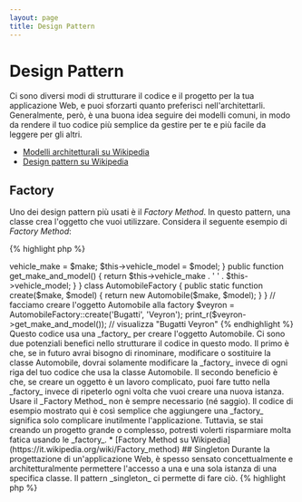 ```yaml
---
layout: page
title: Design Pattern
---
```


# Design Pattern

Ci sono diversi modi di strutturare il codice e il progetto per la tua
applicazione Web, e puoi sforzarti quanto preferisci nell'architettarli.
Generalmente, però, è una buona idea seguire dei modelli comuni, in modo da
rendere il tuo codice più semplice da gestire per te e più facile da leggere per
gli altri.

* [Modelli architetturali su Wikipedia](https://en.wikipedia.org/wiki/Architectural_pattern)
* [Design pattern su Wikipedia](https://en.wikipedia.org/wiki/Software_design_pattern)

## Factory

Uno dei design pattern più usati è il _Factory Method_. In questo pattern, una
classe crea l'oggetto che vuoi utilizzare. Considera il seguente esempio di
_Factory Method_:

{% highlight php %}
<?php
class Automobile
{
    private $vehicle_make;
    private $vehicle_model;

    public function __construct($make, $model)
    {
        $this->vehicle_make = $make;
        $this->vehicle_model = $model;
    }

    public function get_make_and_model()
    {
        return $this->vehicle_make . ' ' . $this->vehicle_model;
    }
}

class AutomobileFactory
{
    public static function create($make, $model)
    {
        return new Automobile($make, $model);
    }
}

// facciamo creare l'oggetto Automobile alla factory
$veyron = AutomobileFactory::create('Bugatti', 'Veyron');

print_r($veyron->get_make_and_model()); // visualizza "Bugatti Veyron"
{% endhighlight %}

Questo codice usa una _factory_ per creare l'oggetto Automobile. Ci sono due
potenziali benefici nello strutturare il codice in questo modo. Il primo è che,
se in futuro avrai bisogno di rinominare, modificare o sostituire la classe
Automobile, dovrai solamente modificare la _factory_ invece di ogni riga del tuo
codice che usa la classe Automobile. Il secondo beneficio è che, se creare un
oggetto è un lavoro complicato, puoi fare tutto nella _factory_ invece di
ripeterlo ogni volta che vuoi creare una nuova istanza.

Usare il _Factory Method_ non è sempre necessario (né saggio). Il codice di
esempio mostrato qui è così semplice che aggiungere una _factory_ significa solo
complicare inutilmente l'applicazione. Tuttavia, se stai creando un progetto
grande o complesso, potresti volerti risparmiare molta fatica usando le
_factory_.


* [Factory Method su Wikipedia](https://it.wikipedia.org/wiki/Factory_method)

## Singleton

Durante la progettazione di un'applicazione Web, è spesso sensato
concettualmente e architetturalmente permettere l'accesso a una e una sola
istanza di una specifica classe. Il pattern _singleton_ ci permette di fare ciò.

{% highlight php %}
<?php
class Singleton
{
    static $instance;

    private function __construct()
    {
    }

    public static function getInstance()
    {
        if (!isset(self::$instance)) {
            self::$instance = new self();
        }

        return self::$instance;
    }
}

$instance1 = Singleton::getInstance();
$instance2 = Singleton::getInstance();

echo $instance1 === $instance2; // visualizza 1
{% endhighlight %}

Il codice qui sopra implementa il _singleton_ utilizzando una variabile statica
e il metodo `getInstance()`. Nota come il costruttore viene dichiarato privato
per prevenire l'istanziamento della classe tramite la keyword `new`.

Il pattern _Singleton_ è utile quando dobbiamo assicurarci che esiste una sola
istanza di una classe per l'intero ciclo di vita della richiesta in
un'applicazione Web. Ci troviamo spesso in questa situazione quando abbiamo
degli oggetti globali (come una classe Configuration) o una risorsa condivisa
(come una coda di eventi).

Dovresti stare molto attento quando usi il pattern _Singleton_, perché per
definizione introduce uno stato globale nella tua applicazione, riducendo la
testabilità. Nella maggior parte dei casi, l'iniezione delle dipendenze può
(e dovrebbe) essere usata al posto di una classe _Singleton_. Utilizzando
l'iniezione delle dipendenze non dobbiamo introdurre alcun legame nel design
della nostra applicazione, perché l'oggetto che utilizza una risorsa globale o
condivisa non dev'essere a conoscenza di alcuna classe concretamente definita.

* [Singleton su Wikipedia](https://it.wikipedia.org/wiki/Singleton)

## Front Controller

Il _Front Controller Pattern_ consiste nell'utilizzo di un singolo punto di
entrata per la tua applicazione Web (es. index.php) che gestisce tutte le
richieste. Questo codice è responsabile di caricare di tutte le dipendenze, di
processare la richiesta e di inviare la risposta al browser. Il _Front
Controller Pattern_ può portare benefici perché incoraggia l'uso di codice
modulare e fornisce un punto centrale in cui inserire codice che dev'essere
eseguito per ogni richiesta (come la sanificazione dell'input).

* [Front Controller Pattern su Wikipedia](https://it.wikipedia.org/wiki/Front_Controller_pattern)

## Model-View-Controller

Il pattern _Model-View-Controller_ (MVC), e i collegati HMVC e MVVM,  permettono
di dividere il codice in oggetti logici che hanno funzioni altamente specifiche.
I modelli servono come layer di accesso ai dati, dove i dati vengono recuperati
e restituiti in formati utilizzabili all'interno della tua applicazione. I
controller gestiscono la richiesta, processano le informazioni restituite dai
modelli e caricano le viste che inviano in risposta. Le viste sono dei template
(markup, XML ecc.) che vengono inviati in risposta al browser Web.

MVC è il pattern architetturale più comune usato nei [framework PHP]
(https://github.com/codeguy/php-the-right-way/wiki/Frameworks) famosi.

The model-view-controller (MVC) pattern and its relatives HMVC and MVVM let you break up code into logical objects that
serve very specific purposes. Models serve as a data access layer where data is fetched and returned in formats usable
throughout your application. Controllers handle the request, process the data returned from models and load views to
send in the response. And views are display templates (markup, xml, etc) that are sent in the response to the web
browser.

Impara di più riguardo l'MVC e i pattern a esso collegati:

* [MVC](https://it.wikipedia.org/wiki/Model-View-Controller)
* [HMVC](https://en.wikipedia.org/wiki/Hierarchical_model%E2%80%93view%E2%80%93controller)
* [MVVM](https://en.wikipedia.org/wiki/Model_View_ViewModel)
